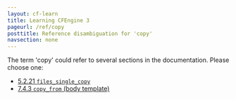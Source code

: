 ```yaml
---
layout: cf-learn
title: Learning CFEngine 3
pageurl: /ref/copy
posttitle: Reference disambiguation for 'copy'
navsection: none
---
```


The term 'copy' could refer to several sections in the documentation. Please choose one:

- [5.2.21 <code>files_single_copy</code>](https://cfengine.com/manuals/cf3-Reference#files_single_copy-in-agent)
- [7.4.3 <code>copy_from</code> (body template)](https://cfengine.com/manuals/cf3-Reference#copy_from-in-files)
